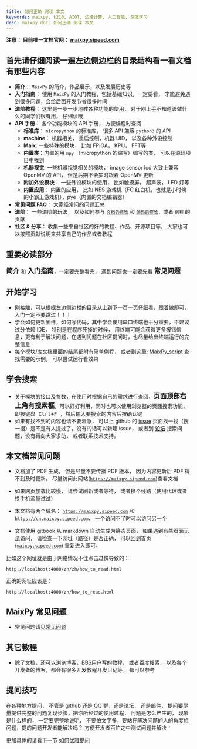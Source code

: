 ```yaml
---
title: 如何正确 阅读 本文
keywords: maixpy, k210, AIOT, 边缘计算, 人工智能, 深度学习
desc: maixpy doc: 如何正确 阅读 本文
---
```



**注意： 目前唯一文档官网： [maixpy.sipeed.com](https://wiki.sipeed.com/maixpy)**


## 首先请仔细阅读一遍左边侧边栏的目录结构看一看文档有那些内容

* **简介**： `MaixPy` 的简介，作品展示，以及发展历史等
* **入门指南**： 使用 `MaixPy` 的入门教程，包括基础知识，一定要看， 才能避免遇到很多问题，会给后面开发节省很多时间
* **进阶教程**： 这里是一步一步地教各种功能的使用， 对于刚上手不知道该做什么的同学们很有用， 仔细读哦
* **API 手册**： 各个功能模块的 API 手册， 方便编程时查阅
  * **标准库**： `micropython` 的标准库， 很多 API 兼容 `python3` 的 API
  * **machine**： 机器相关， 重启控制，机器 UID， 以及各种外设控制
  * **Maix**: 一些特殊的模块， 比如 FPIOA， KPU， FFT等
  * **内置类**：内置的用 `mpy` （micropython 的缩写）编写的类， 可以在源码项目中找到
  * **机器视觉**: 一些机器视觉相关的模块， image sensor lcd 大致上兼容 OpenMV 的 API， 但是后期不会实时跟着 OpenMV 更新
  * **附加外设模块**： 一些外设模块的使用， 比如触摸屏， 超声波， LED 灯等
  * **内置应用**： 内置的应用， 比如 NES 游戏机（FC 红白机，也就是小时候的小霸王游戏机），pye（内置的文档编辑器）
* **常见问题 FAQ**： 大家经常问的问题汇总
* **进阶**： 一些进阶的玩法， 以及如何参与 [`文档的修改`](./contribute/doc_convention.md) 和 [`源码的修改`](./contribute/code_convention.md)，或者 `例程` 的贡献
* **社区 & 分享**： 收集一些来自社区的好的教程、作品、开源项目等， 大家也可以按照贡献说明来共享自己的作品或者教程

## 重要必读部分

<code><strong><font size=4>简介</font></strong></code> 和 <code><strong><font size=4>入门指南</font></strong></code>，一定要完整看完， 遇到问题也一定要先看 <code><strong><font size=4>常见问题</font></strong></code>


## 开始学习

* 刚接触，可以根据左边侧边栏的目录从上到下一页一页仔细看，跟着做即可， 入门一定不要跳过！！！
* 学会如何更新固件，如何写代码，其中学会使用串口终端也十分重要，不建议过分依赖 IDE， 特别是在程序死掉的时候， 用终端可能会获得更多报错信息，更有利于解决问题，在遇到问题在社区提问时，也尽量给出终端运行的完整信息
* 每个模块/库文档里面的结尾都附有简单例程， 或者到这里: [MaixPy_script](https://github.com/sipeed/MaixPy_scripts) 查找需要的示例， 可以尝试运行看效果

## 学会搜索

* 关于模块的接口及参数，在使用时根据自己的需求进行查阅，<code><strong><font size=4>页面顶部右上角有搜索框</font></strong></code>，可以好好利用，同时也可以使用浏览器的页面搜索功能，即按键盘<kbd> Ctrl+F </kbd>，然后输入要搜索的内容后按确认键
* 如果有找不到的内容也请不要着急， 可以上 github 的 [issue](https://github.com/sipeed/MaixPy/issues) 页面找一找（搜一搜）是不是有人提过了，没有的话可以新建 issue， 或者到 [论坛](https://bbs.sipeed.com) 搜索问题，没有再向大家求助， 或者联系技术支持。

## 本文档常见问题

* 文档加了 PDF 生成， 但是尽量不要传播 PDF 版本， 因为内容更新后 PDF 得不到及时更新， 尽量访问此网站([`https://maixpy.sipeed.com`](https://wiki.sipeed.com/maixpy))查看文档

* 如果网页加载比较慢， 请尝试刷新或者等待， 或者换个线路（使用代理或者换手机流量试试）

* 本文档有两个域名： [`https://maixpy.sipeed.com`](https://wiki.sipeed.com/maixpy) 和 [`https://cn.maixpy.sipeed.com`](https://wiki.sipeed.com/maixpy)， 一个访问不了时可以访问另一个

* 文档使用 gitbook 从 markdown 自动生成为静态页面， 如果遇到有些页面无法访问， 请检查一下网址（路径）是否正确， 可以回到首页 ([`maixpy.sipeed.com`](https://wiki.sipeed.com/maixpy)) 重新进入即可。

比如这个网址就是由于网络情况不佳点击过快导致的：
```
http://localhost:4000/zh/zh/how_to_read.html
```
正确的网址应该是：
```
http://localhost:4000/zh/how_to_read.html
```



## MaixPy 常见问题

* 常见问题请见[常见问题](./others/maixpy_faq.md)


## 其它教程

* 除了文档，还可以浏览[博客](http://blog.sipeed.com)，[BBS](https://bbs.sipeed.com)用户写的教程， 或者百度搜索， 以及各个开发者的博客，都会有很多开发教程开发日记等， 都可以参考

## 提问技巧

在各种地方提问， 不管是  github 还是 QQ 群，还是论坛， 还是邮件， 提问要尽量提供完整的问题复现步骤，把你所经过的使用过程， 问题是怎么产生的， 现象是什么样的， 一定要完整地说明， 不要怕文字多，要站在解决问题的人的角度想问题，提的问题开发者能解决吗？ 方便开发者百忙之中测试问题并解决！

更加具体的请看下一节 [如何优雅提问](./how_to_ask.md)




